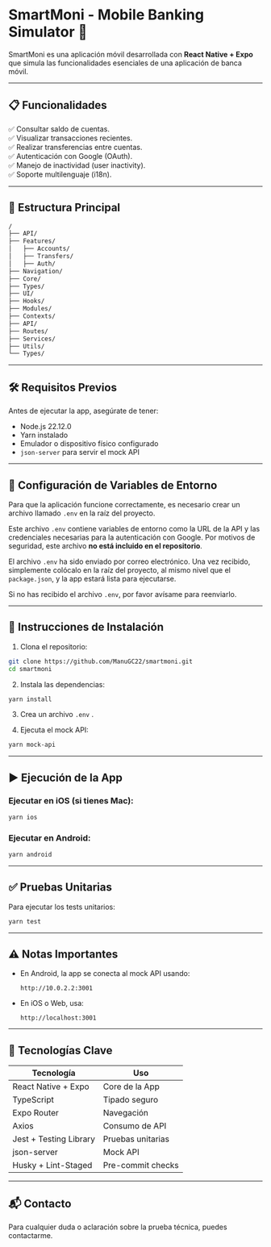# SmartMoni - Mobile Banking Simulator 📱

SmartMoni es una aplicación móvil desarrollada con **React Native + Expo** que simula las funcionalidades esenciales de una aplicación de banca móvil.

---

## 📋 Funcionalidades

✅ Consultar saldo de cuentas.  
✅ Visualizar transacciones recientes.  
✅ Realizar transferencias entre cuentas.  
✅ Autenticación con Google (OAuth).  
✅ Manejo de inactividad (user inactivity).  
✅ Soporte multilenguaje (i18n).

---

## 📂 Estructura Principal

```txt
/
├── API/
├── Features/
│   ├── Accounts/
│   ├── Transfers/
│   ├── Auth/
├── Navigation/
├── Core/
├── Types/
├── UI/
├── Hooks/
├── Modules/
├── Contexts/
├── API/
├── Routes/
├── Services/
├── Utils/
└── Types/
```

---

## 🛠️ Requisitos Previos

Antes de ejecutar la app, asegúrate de tener:

- Node.js 22.12.0
- Yarn instalado
- Emulador o dispositivo físico configurado
- `json-server` para servir el mock API

---

## 🔑 Configuración de Variables de Entorno

Para que la aplicación funcione correctamente, es necesario crear un archivo llamado `.env` en la raíz del proyecto.

Este archivo `.env` contiene variables de entorno como la URL de la API y las credenciales necesarias para la autenticación con Google. Por motivos de seguridad, este archivo **no está incluido en el repositorio**.

El archivo `.env` ha sido enviado por correo electrónico. Una vez recibido, simplemente colócalo en la raíz del proyecto, al mismo nivel que el `package.json`, y la app estará lista para ejecutarse.

Si no has recibido el archivo `.env`, por favor avísame para reenviarlo.

---

## 🚀 Instrucciones de Instalación

1. Clona el repositorio:

```bash
git clone https://github.com/ManuGC22/smartmoni.git
cd smartmoni
```

2. Instala las dependencias:

```bash
yarn install
```

3. Crea un archivo `.env` .

4. Ejecuta el mock API:

```bash
yarn mock-api
```

---

## ▶️ Ejecución de la App

### Ejecutar en iOS (si tienes Mac):

```bash
yarn ios
```

### Ejecutar en Android:

```bash
yarn android
```

---

## ✅ Pruebas Unitarias

Para ejecutar los tests unitarios:

```bash
yarn test
```

---

## ⚠️ Notas Importantes

- En Android, la app se conecta al mock API usando:
  ```
  http://10.0.2.2:3001
  ```
- En iOS o Web, usa:
  ```
  http://localhost:3001
  ```

---

## 📜 Tecnologías Clave

| Tecnología             | Uso               |
| ---------------------- | ----------------- |
| React Native + Expo    | Core de la App    |
| TypeScript             | Tipado seguro     |
| Expo Router            | Navegación        |
| Axios                  | Consumo de API    |
| Jest + Testing Library | Pruebas unitarias |
| json-server            | Mock API          |
| Husky + Lint-Staged    | Pre-commit checks |

---

## 📬 Contacto

Para cualquier duda o aclaración sobre la prueba técnica, puedes contactarme.
